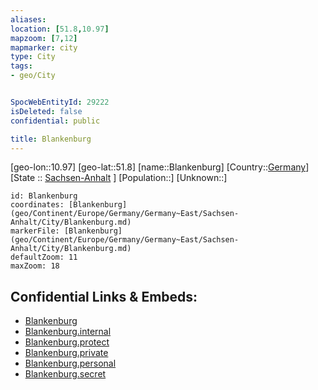 ```yaml
---
aliases: 
location: [51.8,10.97]
mapzoom: [7,12] 
mapmarker: city 
type: City
tags:
- geo/City


SpocWebEntityId: 29222
isDeleted: false
confidential: public

title: Blankenburg
---
```

[geo-lon::10.97]
[geo-lat::51.8]
[name::Blankenburg]
[Country::[Germany](geo/Continent/Europe/Germany.md)]
[State :: [Sachsen-Anhalt](geo/Continent/Europe/Germany/Germany~East/Sachsen-Anhalt.md) ]
[Population::]
[Unknown::]


```leaflet
id: Blankenburg
coordinates: [Blankenburg](geo/Continent/Europe/Germany/Germany~East/Sachsen-Anhalt/City/Blankenburg.md)
markerFile: [Blankenburg](geo/Continent/Europe/Germany/Germany~East/Sachsen-Anhalt/City/Blankenburg.md)
defaultZoom: 11 
maxZoom: 18
```


## Confidential Links & Embeds: 
- [Blankenburg](../../../../../../../../_public/geo/Continent/Europe/Germany/Germany~East/Sachsen-Anhalt/City/Blankenburg.md) 
- [Blankenburg.internal](../../../../../../../../_internal/geo/Continent/Europe/Germany/Germany~East/Sachsen-Anhalt/City/Blankenburg.internal.md) 
- [Blankenburg.protect](../../../../../../../../_protect/geo/Continent/Europe/Germany/Germany~East/Sachsen-Anhalt/City/Blankenburg.protect.md) 
- [Blankenburg.private](../../../../../../../../_private/geo/Continent/Europe/Germany/Germany~East/Sachsen-Anhalt/City/Blankenburg.private.md) 
- [Blankenburg.personal](../../../../../../../../_personal/geo/Continent/Europe/Germany/Germany~East/Sachsen-Anhalt/City/Blankenburg.personal.md) 
- [Blankenburg.secret](../../../../../../../../_secret/geo/Continent/Europe/Germany/Germany~East/Sachsen-Anhalt/City/Blankenburg.secret.md) 
